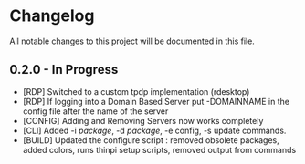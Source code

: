 # Changelog

All notable changes to this project will be documented in this file.

## 0.2.0 - In Progress
- [RDP] Switched to a custom tpdp implementation (rdesktop)
- [RDP] If logging into a Domain Based Server put -DOMAINNAME in the config file after the name of the server
- [CONFIG] Adding and Removing Servers now works completely
- [CLI] Added -i *package*, -d *package*, -e config, -s update commands.
- [BUILD] Updated the configure script : removed obsolete packages, added colors, runs thinpi setup scripts, removed output from commands

